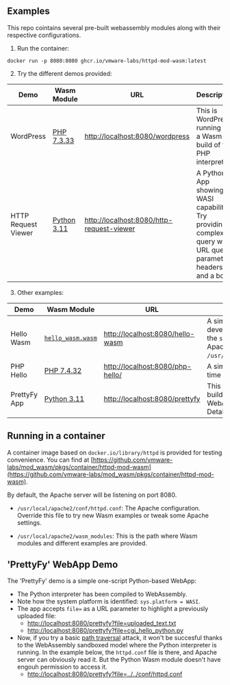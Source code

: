 ## Examples

This repo cointains several pre-built webassembly modules along with their
respective configurations.

1. Run the container:
```console
docker run -p 8080:8080 ghcr.io/vmware-labs/httpd-mod-wasm:latest
```

2. Try the different demos provided:

| Demo                   | Wasm Module  | URL                               | Description |
| ---------------------- | ------------ | --------------------------------- | ----------- |
| WordPress              | [PHP 7.3.33](https://github.com/vmware-labs/webassembly-language-runtimes/releases/tag/php%2F7.3.33%2B20221124-2159d1c) | [http://localhost:8080/wordpress](http://localhost:8080/wordpress) | This is WordPress running on a Wasm build of the PHP interpreter. |
| HTTP Request Viewer | [Python 3.11](https://github.com/tiran/cpython-wasm-test/releases/tag/v3.11.0) | [http://localhost:8080/http-request-viewer](http://localhost:8080/http-request-viewer) | A Python App showing WASI capabilities. Try providing a complex query with URL query parameters, headers and a body. |

3. Other examples:

| Demo                   | Wasm Module  | URL                               | Description |
| ---------------------- | ------------ | --------------------------------- | ----------- |
| Hello Wasm | [`hello_wasm.wasm`](https://github.com/vmware-labs/mod_wasm/blob/v0.10.0/examples/rust-src/hello_wasm/src/main.rs) | [http://localhost:8080/hello-wasm](http://localhost:8080/hello-wasm) | A simple *Hello Wasm* example developed in Rust that prints out to the `stdout` and `stderr` (piped into Apache's log at `/usr/local/apache2/logs/error_log`). |
| PHP Hello              | [PHP 7.4.32](https://github.com/vmware-labs/webassembly-language-runtimes/releases/tag/php%2F7.4.32%2B20221124-2159d1c) | [http://localhost:8080/php-hello/](http://localhost:8080/php-hello/) | A simple PHP App showing current time and printing `phpinfo()`. |
| PrettyFy App    | [Python 3.11](https://github.com/tiran/cpython-wasm-test/releases/tag/v3.11.0) | [http://localhost:8080/prettyfy](http://localhost:8080/prettyfy) | This demo runs on a Python Wasm build and demonstrates the WebAssembly capabilities model. Detailed info [below](#prettyfy-webapp-demo). |

## Running in a container

A container image based on `docker.io/library/httpd` is provided for testing convenience. You can find at [https://github.com/vmware-labs/mod_wasm/pkgs/container/httpd-mod-wasm](https://github.com/vmware-labs/mod_wasm/pkgs/container/httpd-mod-wasm).

By default, the Apache server will be listening on port 8080.

- `/usr/local/apache2/conf/httpd.conf`: The Apache
  configuration. Override this file to try new Wasm examples or tweak some Apache settings.

- `/usr/local/apache2/wasm_modules`: This is the path where Wasm
  modules and different examples are provided.


## 'PrettyFy' WebApp Demo

The 'PrettyFy' demo is a simple one-script Python-based WebApp:
* The Python interpreter has been compiled to WebAssembly.
* Note how the system platform is identified: `sys.platform = WASI`.
* The app accepts `file=` as a URL parameter to highlight a previously uploaded file:
  * [http://localhost:8080/prettyfy?file=uploaded_text.txt](http://localhost:8080/prettyfy?file=uploaded_text.txt)
  * [http://localhost:8080/prettyfy?file=cgi_hello_python.py](http://localhost:8080/prettyfy?file=cgi_hello_python.py)
* Now, if you try a basic [path traversal](https://owasp.org/www-community/attacks/Path_Traversal) attack, it won't be succesful thanks to the WebAssembly sandboxed model where the Python interpreter is running. In the example below, the `httpd.conf` file is there, and Apache server can obviously read it. But the Python Wasm module doesn't have engouh permission to access it.
  * [http://localhost:8080/prettyfy?file=../../conf/httpd.conf](http://localhost:8080/prettyfy?file=../../conf/httpd.conf)

